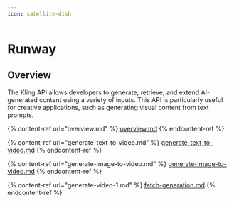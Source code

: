 ```yaml
---
icon: satellite-dish
---
```


# Runway

## Overview

The Kling API allows developers to generate, retrieve, and extend AI-generated content using a variety of inputs. This API is particularly useful for creative applications, such as generating visual content from text prompts.

{% content-ref url="overview.md" %}
[overview.md](overview.md)
{% endcontent-ref %}

{% content-ref url="generate-text-to-video.md" %}
[generate-text-to-video.md](generate-text-to-video.md)
{% endcontent-ref %}

{% content-ref url="generate-image-to-video.md" %}
[generate-image-to-video.md](generate-image-to-video.md)
{% endcontent-ref %}

{% content-ref url="generate-video-1.md" %}
[fetch-generation.md](fetch-generation.md)
{% endcontent-ref %}
